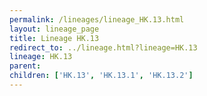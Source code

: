 ```yaml
---
permalink: /lineages/lineage_HK.13.html
layout: lineage_page
title: Lineage HK.13
redirect_to: ../lineage.html?lineage=HK.13
lineage: HK.13
parent: 
children: ['HK.13', 'HK.13.1', 'HK.13.2']
---
```


